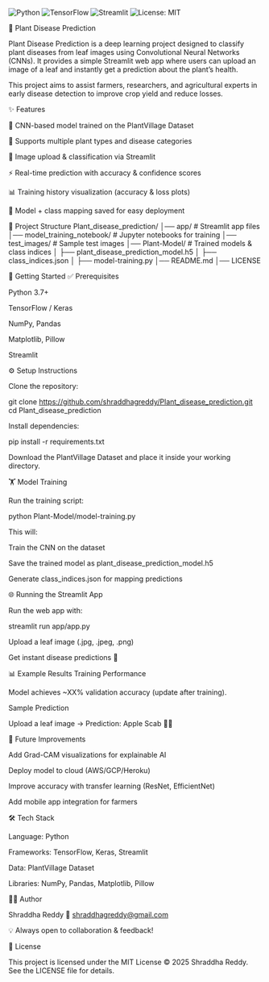 ![Python](https://img.shields.io/badge/python-3.7%2B-blue)
![TensorFlow](https://img.shields.io/badge/TensorFlow-2.x-orange)
![Streamlit](https://img.shields.io/badge/Streamlit-1.x-brightgreen)
![License: MIT](https://img.shields.io/badge/License-MIT-yellow.svg)



🌱 Plant Disease Prediction

Plant Disease Prediction is a deep learning project designed to classify plant diseases from leaf images using Convolutional Neural Networks (CNNs).
It provides a simple Streamlit web app where users can upload an image of a leaf and instantly get a prediction about the plant’s health.

This project aims to assist farmers, researchers, and agricultural experts in early disease detection to improve crop yield and reduce losses.

✨ Features

🧠 CNN-based model trained on the PlantVillage Dataset

📂 Supports multiple plant types and disease categories

📸 Image upload & classification via Streamlit

⚡ Real-time prediction with accuracy & confidence scores

📊 Training history visualization (accuracy & loss plots)

💾 Model + class mapping saved for easy deployment

📂 Project Structure
Plant_disease_prediction/
│── app/                         # Streamlit app files
│── model_training_notebook/     # Jupyter notebooks for training
│── test_images/                 # Sample test images
│── Plant-Model/                 # Trained models & class indices
│   ├── plant_disease_prediction_model.h5
│   ├── class_indices.json
│   ├── model-training.py
│── README.md
│── LICENSE

🚀 Getting Started
✅ Prerequisites

Python 3.7+

TensorFlow / Keras

NumPy, Pandas

Matplotlib, Pillow

Streamlit

⚙️ Setup Instructions

Clone the repository:

git clone https://github.com/shraddhagreddy/Plant_disease_prediction.git
cd Plant_disease_prediction


Install dependencies:

pip install -r requirements.txt


Download the PlantVillage Dataset
 and place it inside your working directory.

🏋️ Model Training

Run the training script:

python Plant-Model/model-training.py


This will:

Train the CNN on the dataset

Save the trained model as plant_disease_prediction_model.h5

Generate class_indices.json for mapping predictions

🌐 Running the Streamlit App

Run the web app with:

streamlit run app/app.py


Upload a leaf image (.jpg, .jpeg, .png)

Get instant disease predictions 🎉

📊 Example Results
Training Performance

Model achieves ~XX% validation accuracy (update after training).




Sample Prediction

Upload a leaf image →
Prediction: Apple Scab 🍏🍂

🔮 Future Improvements

Add Grad-CAM visualizations for explainable AI

Deploy model to cloud (AWS/GCP/Heroku)

Improve accuracy with transfer learning (ResNet, EfficientNet)

Add mobile app integration for farmers

🛠 Tech Stack

Language: Python

Frameworks: TensorFlow, Keras, Streamlit

Data: PlantVillage Dataset

Libraries: NumPy, Pandas, Matplotlib, Pillow

👩‍💻 Author

Shraddha Reddy
📧 shraddhagreddy@gmail.com

💡 Always open to collaboration & feedback!

📜 License

This project is licensed under the MIT License © 2025 Shraddha Reddy.
See the LICENSE
 file for details.
